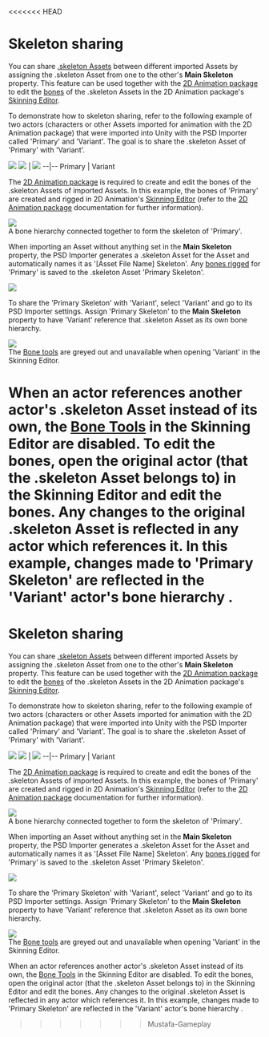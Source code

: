 <<<<<<< HEAD
# Skeleton sharing
You can share [.skeleton Assets](PSD-importer-properties.md#main-skeleton) between different imported Assets by assigning the .skeleton Asset from one to the other's **Main Skeleton** property. This feature can be used together with the [2D Animation package](https://docs.unity3d.com/Packages/com.unity.2d.animation@latest) to edit the [bones](https://docs.unity3d.com/Packages/com.unity.2d.animation@6.0/manual/SkinEdToolsShortcuts.html#bone-tools) of the .skeleton Assets in the 2D Animation package's [Skinning Editor](https://docs.unity3d.com/Packages/com.unity.2d.animation@6.0/manual/SkinningEditor.html).

To demonstrate how to skeleton sharing, refer to the following example of two actors (characters or other Assets imported for animation with the 2D Animation package) that were imported into Unity with the PSD Importer called 'Primary' and 'Variant'. The goal is to share the .skeleton Asset of 'Primary' with 'Variant'.

![](images/primary-variant-assets.png)
![](images/primary-character.png)  |  ![](images/variant-character.png)
--|--
Primary  | Variant

The [2D Animation package](https://docs.unity3d.com/Packages/com.unity.2d.animation@latest) is required to create and edit the bones of the .skeleton Assets of imported Assets. In this example, the bones of 'Primary' are created and rigged in 2D Animation's [Skinning Editor](https://docs.unity3d.com/Packages/com.unity.2d.animation@6.0/manual/SkinningEditor.html) (refer to the [2D Animation package](https://docs.unity3d.com/Packages/com.unity.2d.animation@latest) documentation for further information).

![](images/rigged-primary.png)<br/>A bone hierarchy connected together to form the skeleton of 'Primary'.

When importing an Asset without anything set in the **Main Skeleton** property, the PSD Importer generates a .skeleton Asset for the Asset and automatically names it as '[Asset File Name] Skeleton'. Any [bones rigged](https://docs.unity3d.com/Packages/com.unity.2d.animation@6.0/manual/SkinEdToolsShortcuts.html#bone-tools) for 'Primary' is saved to the .skeleton Asset 'Primary Skeleton'.

![](images/primary-skeleton.png)

To share the 'Primary Skeleton' with 'Variant', select 'Variant' and go to its PSD Importer settings. Assign 'Primary Skeleton' to the **Main Skeleton** property to have 'Variant' reference that .skeleton Asset as its own bone hierarchy.

![](images/variant-skeleton.png)<br/>The [Bone tools](https://docs.unity3d.com/Packages/com.unity.2d.animation@6.0/manual/SkinEdToolsShortcuts.html#bone-tools) are greyed out and unavailable when opening 'Variant' in the Skinning Editor.

When an actor references another actor's .skeleton Asset instead of its own, the [Bone Tools](https://docs.unity3d.com/Packages/com.unity.2d.animation@6.0/manual/SkinEdToolsShortcuts.html#bone-tools) in the Skinning Editor are disabled. To edit the bones, open the original actor (that the .skeleton Asset belongs to) in the Skinning Editor and edit the bones. Any changes to the original .skeleton Asset is reflected in any actor which references it. In this example, changes made to 'Primary Skeleton' are reflected in the 'Variant' actor's bone hierarchy .
=======
# Skeleton sharing
You can share [.skeleton Assets](PSD-importer-properties.md#main-skeleton) between different imported Assets by assigning the .skeleton Asset from one to the other's **Main Skeleton** property. This feature can be used together with the [2D Animation package](https://docs.unity3d.com/Packages/com.unity.2d.animation@latest) to edit the [bones](https://docs.unity3d.com/Packages/com.unity.2d.animation@6.0/manual/SkinEdToolsShortcuts.html#bone-tools) of the .skeleton Assets in the 2D Animation package's [Skinning Editor](https://docs.unity3d.com/Packages/com.unity.2d.animation@6.0/manual/SkinningEditor.html).

To demonstrate how to skeleton sharing, refer to the following example of two actors (characters or other Assets imported for animation with the 2D Animation package) that were imported into Unity with the PSD Importer called 'Primary' and 'Variant'. The goal is to share the .skeleton Asset of 'Primary' with 'Variant'.

![](images/primary-variant-assets.png)
![](images/primary-character.png)  |  ![](images/variant-character.png)
--|--
Primary  | Variant

The [2D Animation package](https://docs.unity3d.com/Packages/com.unity.2d.animation@latest) is required to create and edit the bones of the .skeleton Assets of imported Assets. In this example, the bones of 'Primary' are created and rigged in 2D Animation's [Skinning Editor](https://docs.unity3d.com/Packages/com.unity.2d.animation@6.0/manual/SkinningEditor.html) (refer to the [2D Animation package](https://docs.unity3d.com/Packages/com.unity.2d.animation@latest) documentation for further information).

![](images/rigged-primary.png)<br/>A bone hierarchy connected together to form the skeleton of 'Primary'.

When importing an Asset without anything set in the **Main Skeleton** property, the PSD Importer generates a .skeleton Asset for the Asset and automatically names it as '[Asset File Name] Skeleton'. Any [bones rigged](https://docs.unity3d.com/Packages/com.unity.2d.animation@6.0/manual/SkinEdToolsShortcuts.html#bone-tools) for 'Primary' is saved to the .skeleton Asset 'Primary Skeleton'.

![](images/primary-skeleton.png)

To share the 'Primary Skeleton' with 'Variant', select 'Variant' and go to its PSD Importer settings. Assign 'Primary Skeleton' to the **Main Skeleton** property to have 'Variant' reference that .skeleton Asset as its own bone hierarchy.

![](images/variant-skeleton.png)<br/>The [Bone tools](https://docs.unity3d.com/Packages/com.unity.2d.animation@6.0/manual/SkinEdToolsShortcuts.html#bone-tools) are greyed out and unavailable when opening 'Variant' in the Skinning Editor.

When an actor references another actor's .skeleton Asset instead of its own, the [Bone Tools](https://docs.unity3d.com/Packages/com.unity.2d.animation@6.0/manual/SkinEdToolsShortcuts.html#bone-tools) in the Skinning Editor are disabled. To edit the bones, open the original actor (that the .skeleton Asset belongs to) in the Skinning Editor and edit the bones. Any changes to the original .skeleton Asset is reflected in any actor which references it. In this example, changes made to 'Primary Skeleton' are reflected in the 'Variant' actor's bone hierarchy .
>>>>>>> Mustafa-Gameplay
